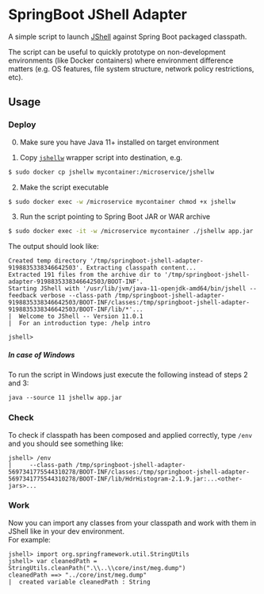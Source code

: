# SpringBoot JShell Adapter
A simple script to launch [JShell](http://openjdk.java.net/jeps/222) against Spring Boot packaged classpath.  

The script can be useful to quickly prototype on non-development environments (like Docker containers) where environment difference matters (e.g. OS features, file system structure, network policy restrictions, etc).

## Usage
### Deploy

0. Make sure you have Java 11+ installed on target environment

1. Copy [`jshellw`](https://github.com/Toparvion/springboot-jshell-adapter/blob/master/jshellw) wrapper script into destination, e.g.
```bash
$ sudo docker cp jshellw mycontainer:/microservice/jshellw
```

2. Make the script executable
```bash
$ sudo docker exec -w /microservice mycontainer chmod +x jshellw
```

3. Run the script pointing to Spring Boot JAR or WAR archive 
```bash
$ sudo docker exec -it -w /microservice mycontainer ./jshellw app.jar
```

The output should look like:
```text
Created temp directory '/tmp/springboot-jshell-adapter-9198835338346642503'. Extracting classpath content...
Extracted 191 files from the archive dir to '/tmp/springboot-jshell-adapter-9198835338346642503/BOOT-INF'.
Starting JShell with '/usr/lib/jvm/java-11-openjdk-amd64/bin/jshell --feedback verbose --class-path /tmp/springboot-jshell-adapter-9198835338346642503/BOOT-INF/classes:/tmp/springboot-jshell-adapter-9198835338346642503/BOOT-INF/lib/*'...
|  Welcome to JShell -- Version 11.0.1
|  For an introduction type: /help intro

jshell>
```
##### In case of Windows
To run the script in Windows just execute the following instead of
steps 2 and 3:
```
java --source 11 jshellw app.jar
```


### Check
To check if classpath has been composed and applied correctly, type `/env` and you should see something like:
```text
jshell> /env
|     --class-path /tmp/springboot-jshell-adapter-5697341775544310278/BOOT-INF/classes:/tmp/springboot-jshell-adapter-5697341775544310278/BOOT-INF/lib/HdrHistogram-2.1.9.jar:...<other-jars>...
```
### Work
Now you can import any classes from your classpath and work with them in JShell like in your dev environment.  
For example:
```
jshell> import org.springframework.util.StringUtils
jshell> var cleanedPath = StringUtils.cleanPath(".\\..\\core/inst/meg.dump")
cleanedPath ==> "../core/inst/meg.dump"
|  created variable cleanedPath : String
```
